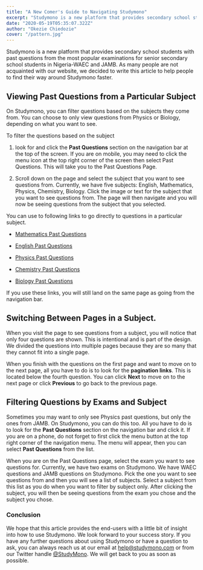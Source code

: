 ```yaml
---
title: "A New Comer's Guide to Navigating Studymono"
excerpt: "Studymono is a new platform that provides secondary school students with past questions from the most popular examinations for senior secondary school students in Nigeria-WAEC and JAMB. As many people are not acquainted with our website, we decided to write this article to help people to find their way around Studymono faster."
date: "2020-05-19T05:35:07.322Z"
author: "Okezie Chiedozie"
cover: "/pattern.jpg"
---
```


Studymono is a new platform that provides secondary school students with past questions from the most popular examinations for senior secondary school students in Nigeria-WAEC and JAMB. As many people are not acquainted with our website, we decided to write this article to help people to find their way around Studymono faster.

## Viewing Past Questions from a Particular Subject

On Studymono, you can filter questions based on the subjects they come from. You can choose to only view questions from Physics or Biology, depending on what you want to see. 

To filter the questions based on the subject

1. look for and click the **Past Questions** section on the navigation bar at the top of the screen. If you are on mobile, you may need to click the menu icon at the top right corner of the screen then select Past Questions. This will take you to the Past Questions Page.

2. Scroll down on the page and select the subject that you want to see questions from. Currently, we have five subjects: English, Mathematics, Physics, Chemistry, Biology. Click the image or text for the subject that you want to see questions from. The page will then navigate and you will now be seeing questions from the subject that you selected.

You can use to following links to go directly to questions in a particular subject.

* [Mathematics Past Questions](/pastquestions/subject/math/1)

* [English Past Questions](/pastquestions/subject/eng/1)

* [Physics Past Questions](/pastquestions/subject/phy/1)

* [Chemistry Past Questions](/pastquestions/subject/chem/1)

* [Biology Past Questions](/pastquestions/subject/bio/1)

If you use these links, you will still land on the same page as going from the navigation bar.

## Switching Between Pages in a Subject.

When you visit the page to see questions from a subject, you will notice that only four questions are shown. This is intentional and is part of the design. We divided the questions into multiple pages because they are so many that they cannot fit into a single page.

When you finish with the questions on the first page and want to move on to the next page, all you have to do is to look for the **pagination links**. This is located below the fourth question. You can click **Next** to move on to the next page or click **Previous** to go back to the previous page.

## Filtering Questions by Exams and Subject

Sometimes you may want to only see Physics past questions, but only the ones from JAMB. On Studymono, you can do this too. All you have to do is to look for the **Past Questions** section on the navigation bar and click it. If you are on a phone, do not forget to first click the menu button at the top right corner of the navigation menu. The menu will appear, then you can select **Past Questions** from the list.

When you are on the Past Questions page, select the exam you want to see questions for. Currently, we have two exams on Studymono. We have WAEC questions and JAMB questions on Studymono. Pick the one you want to see questions from and then you will see a list of subjects. Select a subject from this list as you do when you want to filter by subject only. After clicking the subject, you will then be seeing questions from the exam you chose and the subject you chose.

### Conclusion

We hope that this article provides the end-users with a little bit of insight into how to use Studymono. We look forward to your success story. If you have any further questions about using Studymono or have a question to ask, you can always reach us at our email at [help@studymono.com](mailto:help@studymono.com) or from our Twitter handle [@StudyMono](https:///twitter.com/studymono). We will get back to you as soon as possible.
